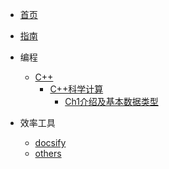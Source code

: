 <!-- docs/_sidebar.md -->

* [首页](/README)
* [指南](/guide)


* 编程
    * [C++](/编程/C++/)
        * [C++科学计算](/编程/C++/C++科学计算/)
           * [Ch1介绍及基本数据类型](/编程/C++/C++科学计算/Ch1介绍及基本数据类型)

* 效率工具
    * [docsify](/效率工具/docsify)
    * [others]()


